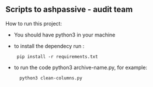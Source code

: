 ## Scripts to ashpassive - audit team

How to run this project: 
- You should have python3 in your machine 
- to install the dependecy run : 

    ``` pip install -r requirements.txt``` 
- to run the code 
    python3 archive-name.py, for example:

        python3 clean-columns.py


